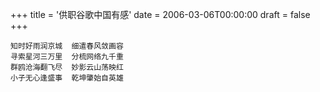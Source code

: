 +++
title = '供职谷歌中国有感'
date = 2006-03-06T00:00:00
draft = false
+++

```text
知时好雨润京城  细遣春风敛画容
寻索星河三万里  分梳网络九千重
群鸥沧海翻飞尽  妙影云山荡映红
小子无心逢盛事  乾坤肇始自英雄
```
